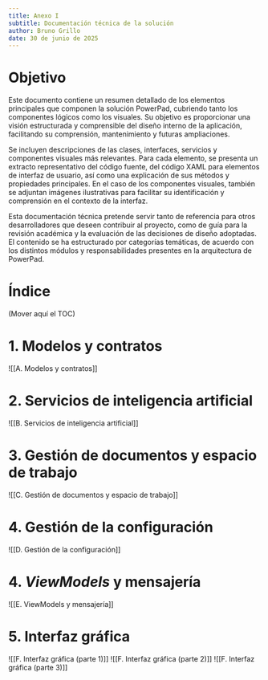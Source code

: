 ```yaml
---
title: Anexo I
subtitle: Documentación técnica de la solución
author: Bruno Grillo
date: 30 de junio de 2025
---
```

# Objetivo

Este documento contiene un resumen detallado de los elementos principales que componen la solución PowerPad, cubriendo tanto los componentes lógicos como los visuales. Su objetivo es proporcionar una visión estructurada y comprensible del diseño interno de la aplicación, facilitando su comprensión, mantenimiento y futuras ampliaciones.

Se incluyen descripciones de las clases, interfaces, servicios y componentes visuales más relevantes. Para cada elemento, se presenta un extracto representativo del código fuente, del código XAML para elementos de interfaz de usuario, así como una explicación de sus métodos y propiedades principales. En el caso de los componentes visuales, también se adjuntan imágenes ilustrativas para facilitar su identificación y comprensión en el contexto de la interfaz.

Esta documentación técnica pretende servir tanto de referencia para otros desarrolladores que deseen contribuir al proyecto, como de guía para la revisión académica y la evaluación de las decisiones de diseño adoptadas. El contenido se ha estructurado por categorías temáticas, de acuerdo con los distintos módulos y responsabilidades presentes en la arquitectura de PowerPad.

# Índice
(Mover aquí el TOC)

# 1. Modelos y contratos
![[A. Modelos y contratos]]

# 2. Servicios de inteligencia artificial
![[B. Servicios de inteligencia artificial]]

# 3. Gestión de documentos y espacio de trabajo
![[C. Gestión de documentos y espacio de trabajo]]

# 4. Gestión de la configuración
![[D. Gestión de la configuración]]

# 4. *ViewModels* y mensajería
![[E. ViewModels y mensajería]]

# 5. Interfaz gráfica
![[F. Interfaz gráfica (parte 1)]]
![[F. Interfaz gráfica (parte 2)]]
![[F. Interfaz gráfica (parte 3)]]